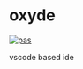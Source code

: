 # oxyde
[![pas](https://img.shields.io/static/v1?&message=ProgressiveApp.Store&color=74b9ff&style=flat&label=Follow%20oxyde%20at)](https://progressiveapp.store/pwa/oxyde)

vscode based ide 
